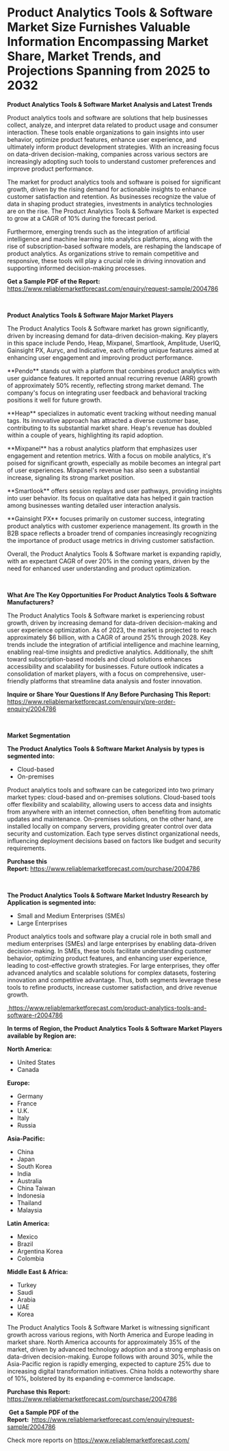 <p><h1>Product Analytics Tools & Software Market Size Furnishes Valuable Information Encompassing Market Share, Market Trends, and Projections Spanning from 2025 to 2032</h1></p><p><strong>Product Analytics Tools & Software Market Analysis and Latest Trends</strong></p>
<p><p>Product analytics tools and software are solutions that help businesses collect, analyze, and interpret data related to product usage and consumer interaction. These tools enable organizations to gain insights into user behavior, optimize product features, enhance user experience, and ultimately inform product development strategies. With an increasing focus on data-driven decision-making, companies across various sectors are increasingly adopting such tools to understand customer preferences and improve product performance.</p><p>The market for product analytics tools and software is poised for significant growth, driven by the rising demand for actionable insights to enhance customer satisfaction and retention. As businesses recognize the value of data in shaping product strategies, investments in analytics technologies are on the rise. The Product Analytics Tools & Software Market is expected to grow at a CAGR of 10% during the forecast period. </p><p>Furthermore, emerging trends such as the integration of artificial intelligence and machine learning into analytics platforms, along with the rise of subscription-based software models, are reshaping the landscape of product analytics. As organizations strive to remain competitive and responsive, these tools will play a crucial role in driving innovation and supporting informed decision-making processes.</p></p>
<p><strong>Get a Sample PDF of the Report:&nbsp;</strong> <a href="https://www.reliablemarketforecast.com/enquiry/request-sample/2004786?utm_campaign=1929&utm_medium=2&utm_source=Github&utm_content=ia&utm_term=15012025&utm_id=product-analytics-tools-software">https://www.reliablemarketforecast.com/enquiry/request-sample/2004786</a></p>
<p>&nbsp;</p>
<p><strong>Product Analytics Tools & Software Major Market Players</strong></p>
<p><p>The Product Analytics Tools & Software market has grown significantly, driven by increasing demand for data-driven decision-making. Key players in this space include Pendo, Heap, Mixpanel, Smartlook, Amplitude, UserIQ, Gainsight PX, Auryc, and Indicative, each offering unique features aimed at enhancing user engagement and improving product performance.</p><p>**Pendo** stands out with a platform that combines product analytics with user guidance features. It reported annual recurring revenue (ARR) growth of approximately 50% recently, reflecting strong market demand. The company's focus on integrating user feedback and behavioral tracking positions it well for future growth.</p><p>**Heap** specializes in automatic event tracking without needing manual tags. Its innovative approach has attracted a diverse customer base, contributing to its substantial market share. Heap's revenue has doubled within a couple of years, highlighting its rapid adoption.</p><p>**Mixpanel** has a robust analytics platform that emphasizes user engagement and retention metrics. With a focus on mobile analytics, it's poised for significant growth, especially as mobile becomes an integral part of user experiences. Mixpanel's revenue has also seen a substantial increase, signaling its strong market position.</p><p>**Smartlook** offers session replays and user pathways, providing insights into user behavior. Its focus on qualitative data has helped it gain traction among businesses wanting detailed user interaction analysis.</p><p>**Gainsight PX** focuses primarily on customer success, integrating product analytics with customer experience management. Its growth in the B2B space reflects a broader trend of companies increasingly recognizing the importance of product usage metrics in driving customer satisfaction.</p><p>Overall, the Product Analytics Tools & Software market is expanding rapidly, with an expectant CAGR of over 20% in the coming years, driven by the need for enhanced user understanding and product optimization.</p></p>
<p>&nbsp;</p>
<p><strong>What Are The Key Opportunities For Product Analytics Tools & Software Manufacturers?</strong></p>
<p><p>The Product Analytics Tools & Software market is experiencing robust growth, driven by increasing demand for data-driven decision-making and user experience optimization. As of 2023, the market is projected to reach approximately $6 billion, with a CAGR of around 25% through 2028. Key trends include the integration of artificial intelligence and machine learning, enabling real-time insights and predictive analytics. Additionally, the shift toward subscription-based models and cloud solutions enhances accessibility and scalability for businesses. Future outlook indicates a consolidation of market players, with a focus on comprehensive, user-friendly platforms that streamline data analysis and foster innovation.</p></p>
<p><strong>Inquire or Share Your Questions If Any Before Purchasing This Report:</strong> <a href="https://www.reliablemarketforecast.com/enquiry/pre-order-enquiry/2004786?utm_campaign=1929&utm_medium=2&utm_source=Github&utm_content=ia&utm_term=15012025&utm_id=product-analytics-tools-software">https://www.reliablemarketforecast.com/enquiry/pre-order-enquiry/2004786</a></p>
<p>&nbsp;</p>
<p><strong>Market Segmentation</strong></p>
<p><strong>The Product Analytics Tools & Software Market Analysis by types is segmented into:</strong></p>
<p><ul><li>Cloud-based</li><li>On-premises</li></ul></p>
<p><p>Product analytics tools and software can be categorized into two primary market types: cloud-based and on-premises solutions. Cloud-based tools offer flexibility and scalability, allowing users to access data and insights from anywhere with an internet connection, often benefiting from automatic updates and maintenance. On-premises solutions, on the other hand, are installed locally on company servers, providing greater control over data security and customization. Each type serves distinct organizational needs, influencing deployment decisions based on factors like budget and security requirements.</p></p>
<p><strong>Purchase this Report:&nbsp;</strong><a href="https://www.reliablemarketforecast.com/purchase/2004786?utm_campaign=1929&utm_medium=2&utm_source=Github&utm_content=ia&utm_term=15012025&utm_id=product-analytics-tools-software">https://www.reliablemarketforecast.com/purchase/2004786</a></p>
<p>&nbsp;</p>
<p><strong>The Product Analytics Tools & Software Market Industry Research by Application is segmented into:</strong></p>
<p><ul><li>Small and Medium Enterprises (SMEs)</li><li>Large Enterprises</li></ul></p>
<p><p>Product analytics tools and software play a crucial role in both small and medium enterprises (SMEs) and large enterprises by enabling data-driven decision-making. In SMEs, these tools facilitate understanding customer behavior, optimizing product features, and enhancing user experience, leading to cost-effective growth strategies. For large enterprises, they offer advanced analytics and scalable solutions for complex datasets, fostering innovation and competitive advantage. Thus, both segments leverage these tools to refine products, increase customer satisfaction, and drive revenue growth.</p></p>
<p><a href="https://www.reliablemarketforecast.com/product-analytics-tools-and-software-r2004786?utm_campaign=1929&utm_medium=2&utm_source=Github&utm_content=ia&utm_term=15012025&utm_id=product-analytics-tools-software">&nbsp;https://www.reliablemarketforecast.com/product-analytics-tools-and-software-r2004786</a></p>
<p><strong>In terms of Region, the Product Analytics Tools & Software Market Players available by Region are:</strong></p>
<p>
    <p> <strong> North America: </strong>
        <ul>
            <li>United States</li>
            <li>Canada</li>
        </ul>
        </p> 
    <p> <strong> Europe: </strong>
        <ul>
            <li>Germany</li>
            <li>France</li>
            <li>U.K.</li>
            <li>Italy</li>
            <li>Russia</li>
        </ul>
        </p> 
    <p> <strong> Asia-Pacific: </strong>
        <ul>
            <li>China</li>
            <li>Japan</li>
            <li>South Korea</li>
            <li>India</li>
            <li>Australia</li>
            <li>China Taiwan</li>
            <li>Indonesia</li>
            <li>Thailand</li>
            <li>Malaysia</li>
        </ul>
        </p> 
    <p> <strong> Latin America: </strong>
        <ul>
            <li>Mexico</li>
            <li>Brazil</li>
            <li>Argentina Korea</li>
            <li>Colombia</li>
        </ul>
        </p> 
    <p> <strong> Middle East & Africa: </strong>
        <ul>
            <li>Turkey</li>
            <li>Saudi</li>
            <li>Arabia</li>
            <li>UAE</li>
            <li>Korea</li>
        </ul>
    </p>
    </p>
<p><p>The Product Analytics Tools & Software Market is witnessing significant growth across various regions, with North America and Europe leading in market share. North America accounts for approximately 35% of the market, driven by advanced technology adoption and a strong emphasis on data-driven decision-making. Europe follows with around 30%, while the Asia-Pacific region is rapidly emerging, expected to capture 25% due to increasing digital transformation initiatives. China holds a noteworthy share of 10%, bolstered by its expanding e-commerce landscape.</p></p>
<p><strong>Purchase this Report: </strong><a href="https://www.reliablemarketforecast.com/purchase/2004786?utm_campaign=1929&utm_medium=2&utm_source=Github&utm_content=ia&utm_term=15012025&utm_id=product-analytics-tools-software">https://www.reliablemarketforecast.com/purchase/2004786</a></p>
<p>&nbsp;<strong>Get a Sample PDF of the Report:&nbsp;&nbsp;</strong><a href="https://www.reliablemarketforecast.com/enquiry/request-sample/2004786?utm_campaign=1929&utm_medium=2&utm_source=Github&utm_content=ia&utm_term=15012025&utm_id=product-analytics-tools-software">https://www.reliablemarketforecast.com/enquiry/request-sample/2004786</a></p>
<p><strong></strong></p>
<p>Check more reports on <a href="https://www.reliablemarketforecast.com/?utm_campaign=1929&utm_medium=2&utm_source=Github&utm_content=ia&utm_term=15012025&utm_id=product-analytics-tools-software">https://www.reliablemarketforecast.com/</a></p>